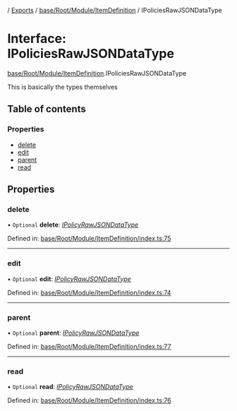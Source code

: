 [](../README.md) / [Exports](../modules.md) / [base/Root/Module/ItemDefinition](../modules/base_root_module_itemdefinition.md) / IPoliciesRawJSONDataType

# Interface: IPoliciesRawJSONDataType

[base/Root/Module/ItemDefinition](../modules/base_root_module_itemdefinition.md).IPoliciesRawJSONDataType

This is basically the types themselves

## Table of contents

### Properties

- [delete](base_root_module_itemdefinition.ipoliciesrawjsondatatype.md#delete)
- [edit](base_root_module_itemdefinition.ipoliciesrawjsondatatype.md#edit)
- [parent](base_root_module_itemdefinition.ipoliciesrawjsondatatype.md#parent)
- [read](base_root_module_itemdefinition.ipoliciesrawjsondatatype.md#read)

## Properties

### delete

• `Optional` **delete**: [*IPolicyRawJSONDataType*](base_root_module_itemdefinition.ipolicyrawjsondatatype.md)

Defined in: [base/Root/Module/ItemDefinition/index.ts:75](https://github.com/onzag/itemize/blob/5fcde7cf/base/Root/Module/ItemDefinition/index.ts#L75)

___

### edit

• `Optional` **edit**: [*IPolicyRawJSONDataType*](base_root_module_itemdefinition.ipolicyrawjsondatatype.md)

Defined in: [base/Root/Module/ItemDefinition/index.ts:74](https://github.com/onzag/itemize/blob/5fcde7cf/base/Root/Module/ItemDefinition/index.ts#L74)

___

### parent

• `Optional` **parent**: [*IPolicyRawJSONDataType*](base_root_module_itemdefinition.ipolicyrawjsondatatype.md)

Defined in: [base/Root/Module/ItemDefinition/index.ts:77](https://github.com/onzag/itemize/blob/5fcde7cf/base/Root/Module/ItemDefinition/index.ts#L77)

___

### read

• `Optional` **read**: [*IPolicyRawJSONDataType*](base_root_module_itemdefinition.ipolicyrawjsondatatype.md)

Defined in: [base/Root/Module/ItemDefinition/index.ts:76](https://github.com/onzag/itemize/blob/5fcde7cf/base/Root/Module/ItemDefinition/index.ts#L76)
